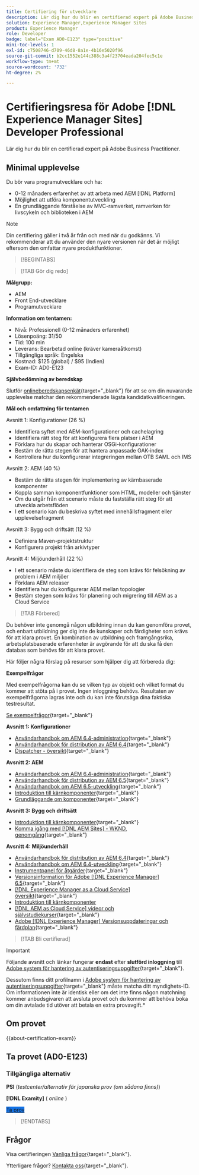 ```yaml
---
title: Certifiering för utvecklare
description: Lär dig hur du blir en certifierad expert på Adobe Business Practitioner i [!DNL Experience Manager Sites].
solution: Experience Manager,Experience Manager Sites
product: Experience Manager
role: Developer
badge: label="Exam AD0-E123" type="positive"
mini-toc-levels: 1
exl-id: c7508746-d709-46d8-8a1e-4b16e5020f96
source-git-commit: b2cc1552e144c388c3a4f23704eada204fec5c1e
workflow-type: tm+mt
source-wordcount: '732'
ht-degree: 2%

---
```


# Certifieringsresa för Adobe [!DNL Experience Manager Sites] Developer Professional

Lär dig hur du blir en certifierad expert på Adobe Business Practitioner.

## Minimal upplevelse

Du bör vara programutvecklare och ha:

* 0-12 månaders erfarenhet av att arbeta med AEM [!DNL Platform]
* Möjlighet att utföra komponentutveckling
* En grundläggande förståelse av MVC-ramverket, ramverken för livscykeln och biblioteken i AEM

>[!NOTE]
>
>Din certifiering gäller i två år från och med när du godkänns. Vi rekommenderar att du använder den nyare versionen när det är möjligt eftersom den omfattar nyare produktfunktioner.

>[!BEGINTABS]

>[!TAB Gör dig redo]

**Målgrupp:**

* AEM
* Front End-utvecklare
* Programutvecklare

**Information om tentamen:**

* Nivå: Professionell (0-12 månaders erfarenhet)
* Lösenpoäng: 31/50
* Tid: 100 min
* Leverans: Bearbetad online (kräver kameraåtkomst)
* Tillgängliga språk: Engelska
* Kostnad: $125 (global) / $95 (Indien)
* Exam-ID: AD0-E123

**Självbedömning av beredskap**

Slutför [onlineberedskapsenkät](https://scorpion.caveon.com/launchpad/ad-q-e123-readiness-questionnaire-for-adobe-experience-manager-sites-developer-professional-exam){target="_blank"} för att se om din nuvarande upplevelse matchar den rekommenderade lägsta kandidatkvalificeringen.

**Mål och omfattning för tentamen**

Avsnitt 1: Konfigurationer (26 %)

* Identifiera syftet med AEM-konfigurationer och cachelagring
* Identifiera rätt steg för att konfigurera flera platser i AEM
* Förklara hur du skapar och hanterar OSGi-konfigurationer
* Bestäm de rätta stegen för att hantera anpassade OAK-index
* Kontrollera hur du konfigurerar integreringen mellan OTB SAML och IMS

Avsnitt 2: AEM (40 %)

* Bestäm de rätta stegen för implementering av kärnbaserade komponenter
* Koppla samman komponentfunktioner som HTML, modeller och tjänster
* Om du utgår från ett scenario måste du fastställa rätt steg för att utveckla arbetsflöden
* I ett scenario kan du beskriva syftet med innehållsfragment eller upplevelsefragment

Avsnitt 3: Bygg och driftsätt (12 %)

* Definiera Maven-projektstruktur
* Konfigurera projekt från arkivtyper

Avsnitt 4: Miljöunderhåll (22 %)

* I ett scenario måste du identifiera de steg som krävs för felsökning av problem i AEM miljöer
* Förklara AEM releaser
* Identifiera hur du konfigurerar AEM mellan topologier
* Bestäm stegen som krävs för planering och migrering till AEM as a Cloud Service

>[!TAB Förbered]

Du behöver inte genomgå någon utbildning innan du kan genomföra provet, och enbart utbildning ger dig inte de kunskaper och färdigheter som krävs för att klara provet. En kombination av utbildning och framgångsrika, arbetsplatsbaserade erfarenheter är avgörande för att du ska få den databas som behövs för att klara provet.

Här följer några förslag på resurser som hjälper dig att förbereda dig:

**Exempelfrågor**

Med exempelfrågorna kan du se vilken typ av objekt och vilket format du kommer att stöta på i provet. Ingen inloggning behövs. Resultaten av exempelfrågorna lagras inte och du kan inte förutsäga dina faktiska testresultat.

[Se exempelfrågor](https://scorpion.caveon.com/launchpad/ad3-e123-adobe-experience-manager-sites-developer-professional-sample-questions){target="_blank"}

**Avsnitt 1: Konfigurationer**

* [Användarhandbok om AEM 6.4-administration](https://experienceleague.adobe.com/docs/experience-manager-64/administering/home.html){target="_blank"}
* [Användarhandbok för distribution av AEM 6.4](https://experienceleague.adobe.com/docs/experience-manager-64/deploying/home.html){target="_blank"}
* [Dispatcher - översikt](https://experienceleague.adobe.com/docs/experience-manager-dispatcher/using/dispatcher.html){target="_blank"}

**Avsnitt 2: AEM**

* [Användarhandbok om AEM 6.4-administration](https://experienceleague.adobe.com/docs/experience-manager-64/administering/home.html){target="_blank"}
* [Användarhandbok för distribution av AEM 6.5](https://experienceleague.adobe.com/docs/experience-manager-65/deploying/home.html){target="_blank"}
* [Användarhandbok om AEM 6.5-utveckling](https://experienceleague.adobe.com/docs/experience-manager-65/developing/home.html){target="_blank"}
* [Introduktion till kärnkomponenter](https://experienceleague.adobe.com/docs/experience-manager-core-components/using/introduction.html){target="_blank"}
* [Grundläggande om komponenter](https://experienceleague.adobe.com/docs/experience-manager-learn/getting-started-wknd-tutorial-develop/project-archetype/component-basics.html){target="_blank"}

**Avsnitt 3: Bygg och driftsätt**

* [Introduktion till kärnkomponenter](https://experienceleague.adobe.com/docs/experience-manager-core-components/using/introduction.html){target="_blank"}
* [Komma igång med [!DNL AEM Sites] - WKND, genomgång](https://experienceleague.adobe.com/docs/experience-manager-learn/getting-started-wknd-tutorial-develop/overview.html){target="_blank"}


**Avsnitt 4: Miljöunderhåll**

* [Användarhandbok för distribution av AEM 6.4](https://experienceleague.adobe.com/docs/experience-manager-64/deploying/home.html?lang=en){target="_blank"}
* [Användarhandbok om AEM 6.4-utveckling](https://experienceleague.adobe.com/docs/experience-manager-64/developing/home.html?lang=en){target="_blank"}
* [Instrumentpanel för åtgärder](https://experienceleague.adobe.com/docs/experience-manager-65/administering/operations/operations-dashboard.html?lang=en#automated-maintenance-tasks){target="_blank"}
* [Versionsinformation för Adobe [!DNL Experience Manager] 6.5](https://experienceleague.adobe.com/docs/experience-manager-65/release-notes/service-pack/sp-release-notes.html){target="_blank"}
* [[!DNL Experience Manager as a Cloud Service] översikt](https://experienceleague.adobe.com/docs/experience-manager-cloud-service/content/home.html){target="_blank"}
* [Introduktion till kärnkomponenter](https://experienceleague.adobe.com/docs/experience-manager-core-components/using/introduction.html)
* [[!DNL AEM as Cloud Service] videor och självstudiekurser](https://experienceleague.adobe.com/docs/experience-manager-learn/cloud-service/overview.html){target="_blank"}
* [Adobe [!DNL Experience Manager] Versionsuppdateringar och färdplan](https://experienceleague.adobe.com/docs/experience-manager-release-information/aem-release-updates/home.html){target="_blank"}

>[!TAB Bli certifierad]

>[!IMPORTANT]
>
>Följande avsnitt och länkar fungerar **endast**  efter **slutförd inloggning** till [Adobe system för hantering av autentiseringsuppgifter](https://www.certmetrics.com/adobe){target="_blank"}.
>
>Dessutom finns ditt profilnamn i [Adobe system för hantering av autentiseringsuppgifter](https://www.certmetrics.com/adobe){target="_blank"} måste matcha ditt myndighets-ID. Om informationen inte är identisk eller om det inte finns någon matchning kommer anbudsgivaren att avsluta provet och du kommer att behöva boka om din avtalade tid utöver att betala en extra provavgift.*

## Om provet

{{about-certification-exam}}

## Ta provet (AD0-E123)

### Tillgängliga alternativ

**PSI** (*testcenter/alternativ för japanska prov (om sådana finns)*)

**[!DNL Examity]** ( *online* )

<a href="https://www.certmetrics.com/adobe/candidate/examity_sso.aspx?eid=AD0-E123" target="_blank" class="spectrum-Button spectrum-Button--fill spectrum-Button--accent spectrum-Button--sizeM is-margin-bottom-big-big at-element-click-tracking" style="background-color:#1473E6">

<span class="spectrum-Button-label has-no-wrap">
   Ta prov
</span>
</a>

>[!ENDTABS]

## Frågor

Visa certifieringen [Vanliga frågor](https://experienceleague.adobe.com/docs/certification/certification/faq.html){target="_blank"}.

Ytterligare frågor? [Kontakta oss](mailto:certif@adobe.com){target="_blank"}.
